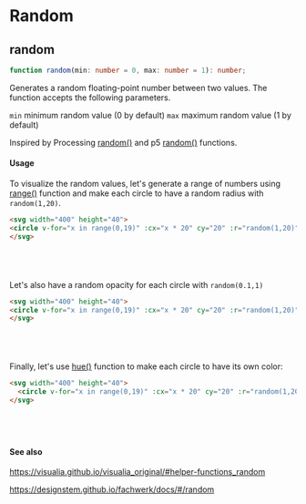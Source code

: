 # Random

## random

```ts
function random(min: number = 0, max: number = 1): number;
```

Generates a random floating-point number between two values. The function accepts the following parameters.

`min` minimum random value (0 by default)
`max` maximum random value (1 by default)

Inspired by Processing [random()](https://processing.org/reference/random_.html) and p5 [random()](https://p5js.org/reference/#/p5/random) functions.

#### Usage

To visualize the random values, let's generate a range of numbers using [range()](/utils/arrays#range) function and make each circle to have a random radius with `random(1,20)`.

```md
<svg width="400" height="40">
<circle v-for="x in range(0,19)" :cx="x * 20" cy="20" :r="random(1,20)" />
</svg>
```

<svg width="400" height="40">
<circle v-for="x in range(0,19)" :cx="x * 20" cy="20" :r="random(1,20)" />
</svg>

Let's also have a random opacity for each circle with `random(0.1,1)`

```md
<svg width="400" height="40">
<circle v-for="x in range(0,19)" :cx="x * 20" cy="20" :r="random(1,20)" :opacity="random(0.1,1)" />
</svg>
```

<svg width="400" height="40">
<circle v-for="x in range(0,19)" :cx="x * 20" cy="20" :r="random(1,20)" :opacity="random(0.1,1)" />
</svg>

Finally, let's use [hue()](/utils/colors#hue) function to make each circle to have its own color:

```md
<svg width="400" height="40">
  <circle v-for="x in range(0,19)" :cx="x * 20" cy="20" :r="random(1,20)" :fill="hue(random(0,360))" :opacity="0.5" />
</svg>
```

<svg width="400" height="40">
  <circle v-for="x in range(0,19)" :cx="x * 20" cy="20" :r="random(1,20)" :fill="hue(random(0,360))" :opacity="0.5" />
</svg>

#### See also

https://visualia.github.io/visualia_original/#helper-functions_random

https://designstem.github.io/fachwerk/docs/#/random
